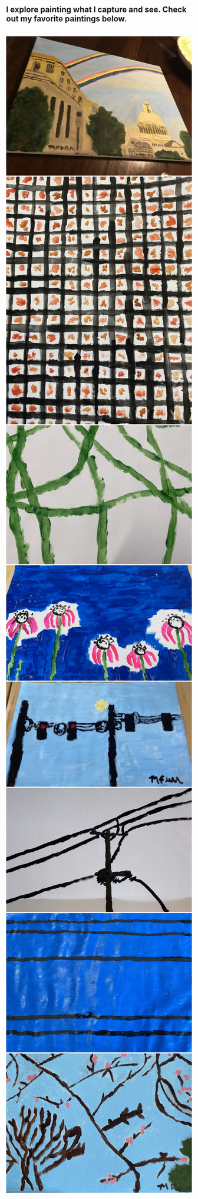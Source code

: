 ## I explore painting what I capture and see. Check out my favorite paintings below. ##



<br>



<img class="profile-picture" src="paintings/painting1.jpg">



<img class="profile-picture" src="paintings/painting2.jpg">



<img class="profile-picture" src="paintings/painting3.jpg">



<img class="profile-picture" src="paintings/painting4.jpg">



<img class="profile-picture" src="paintings/painting5.jpg">



<img class="profile-picture" src="paintings/painting6.jpg">



<img class="profile-picture" src="paintings/painting7.jpg">



<img class="profile-picture" src="paintings/painting8.jpg">




<br>

<br>
  
  
  
